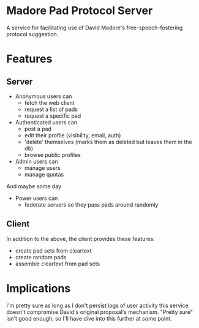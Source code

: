 # Madore Pad Protocol Server

A service for facilitating use of David Madore's free-speech-fostering
protocol suggestion.

# Features

## Server

- Anonymous users can
  - fetch the web client
  - request a list of pads
  - request a specific pad
- Authenticated users can
  - post a pad
  - edit their profile (visibility, email, auth)
  - 'delete' themselves (marks them as deleted but leaves them in the db)
  - browse public profiles
- Admin users can
  - manage users
  - manage quotas

And maybe some day

- Power users can
  - federate servers so they pass pads around randomly

## Client

In addition to the above, the client provides these features:

- create pad sets from cleartext
- create random pads
- assemble cleartext from pad sets

# Implications

I'm pretty sure as long as I don't persist logs of user activity this service
doesn't compromise David's original proposal's mechanism. "Pretty sure" isn't
good enough, so I'll have dive into this further at some point.


